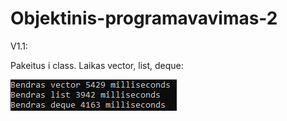 # Objektinis-programavavimas-2
V1.1:

Pakeitus i class. Laikas vector, list, deque:

![image](/assets/image1.png)
